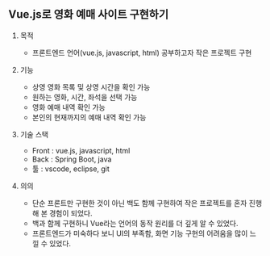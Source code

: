 ## Vue.js로 영화 예매 사이트 구현하기


1. 목적
   - 프론트엔드 언어(vue.js, javascript, html) 공부하고자 작은 프로젝트 구현


2. 기능
    - 상영 영화 목록 및 상영 시간을 확인 가능
    - 원하는 영화, 시간, 좌석을 선택 가능
    - 영화 예매 내역 확인 가능
    - 본인의 현재까지의 예매 내역 확인 가능
    
    
3. 기술 스택 
   - Front : vue.js, javascript, html
   - Back : Spring Boot, java
   - 툴 : vscode, eclipse, git


4. 의의
   - 단순 프론트만 구현한 것이 아닌 백도 함께 구현하여 작은 프로젝트를 혼자 진행해 본 경험이 되었다.
   - 백과 함께 구현하니 Vue라는 언어의 동작 원리를 더 깊게 알 수 있었다.
   - 프론트엔드가 미숙하다 보니 UI의 부족함, 화면 기능 구현의 어려움을 많이 느낄 수 있었다.
